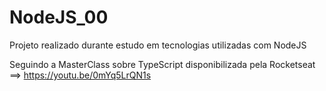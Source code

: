 # NodeJS_00
Projeto realizado durante estudo em tecnologias utilizadas com NodeJS

Seguindo a MasterClass sobre TypeScript disponibilizada pela Rocketseat ==> https://youtu.be/0mYq5LrQN1s
